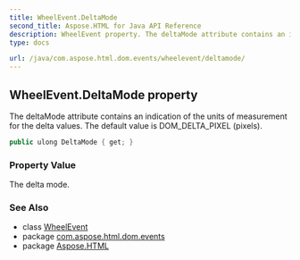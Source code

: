 ```yaml
---
title: WheelEvent.DeltaMode
second_title: Aspose.HTML for Java API Reference
description: WheelEvent property. The deltaMode attribute contains an indication of the units of measurement for the delta values. The default value is DOM_DELTA_PIXEL pixels
type: docs

url: /java/com.aspose.html.dom.events/wheelevent/deltamode/
---
```

## WheelEvent.DeltaMode property

The deltaMode attribute contains an indication of the units of measurement for the delta values. The default value is DOM_DELTA_PIXEL (pixels).

```java
public ulong DeltaMode { get; }
```

### Property Value

The delta mode.

### See Also

* class [WheelEvent](../)
* package [com.aspose.html.dom.events](../../../com.aspose.html.dom.events/)
* package [Aspose.HTML](../../../)
